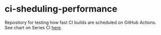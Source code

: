 # ci-sheduling-performance
Repository for testing how fast CI builds are scheduled on GitHub Actions. See chart on Series CI [here](https://seriesci.com/fkorotkov/ci-sheduling-performance).
